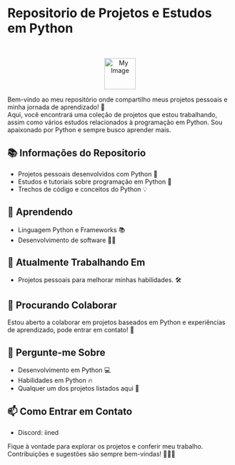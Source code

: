 # Repositorio de Projetos e Estudos em Python  
<br />
<p align="center">
  <img src="https://cdn.jsdelivr.net/gh/devicons/devicon@latest/icons/python/python-plain.svg" alt="My Image" width="70" height="70"/>
  <br />
</p>

         

Bem-vindo ao meu repositório onde compartilho meus projetos pessoais e minha jornada de aprendizado! 🎉  
Aqui, você encontrará uma coleção de projetos que estou trabalhando, assim como vários estudos relacionados à programação em Python. Sou apaixonado por Python e sempre busco aprender mais.

## 📚 Informações do Repositorio
- Projetos pessoais desenvolvidos com Python 🐍
- Estudos e tutoriais sobre programação em Python 📖
- Trechos de código e conceitos do Python 💡

## 🌱 Aprendendo 
- Linguagem Python e Frameworks 📚
- Desenvolvimento de software 👨‍💻

## 🔭 Atualmente Trabalhando Em
- Projetos pessoais para melhorar minhas habilidades. 🛠️

## 👯 Procurando Colaborar
Estou aberto a colaborar em projetos baseados em Python e experiências de aprendizado, pode entrar em contato! 🤝

## 💬 Pergunte-me Sobre
- Desenvolvimento em Python 💻
- Habilidades em Python 🔥
- Qualquer um dos projetos listados aqui 📁

## 📫 Como Entrar em Contato
- Discord: iined 


Fique à vontade para explorar os projetos e conferir meu trabalho. Contribuições e sugestões são sempre bem-vindas!
👨‍💻🚀
